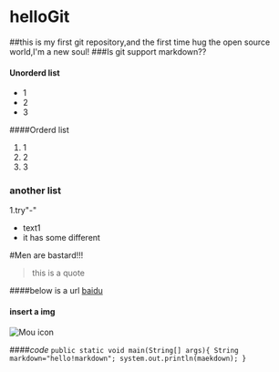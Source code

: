 # helloGit
##this is my first git repository,and the first time hug the open source world,I'm a new soul!
###Is git support markdown??
#### Unorderd list
* 1
* 2
* 3

####Orderd list
1. 1 
2. 2
3. 3


### another list

1.try"-"

- text1
- it has some different

#Men are bastard!!!


>this is a quote

####below is a url
[baidu](http://baidu.com)

#### insert a img
![Mou icon](http://mouapp.com/Mou_128.png)


####*code*
`public static void main(String[] args){
    String markdown="hello!markdown";
    system.out.println(maekdown);
}`

